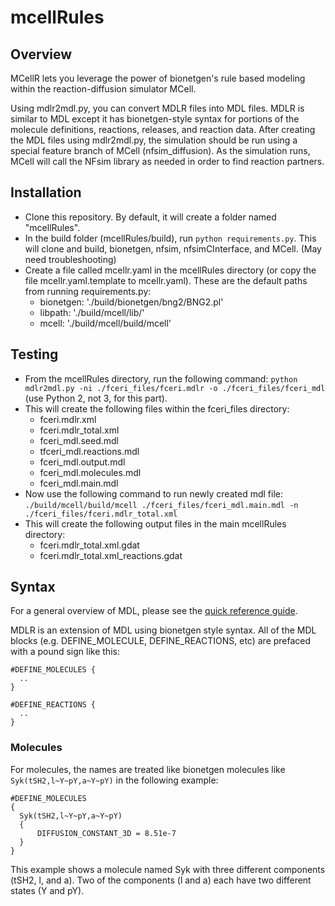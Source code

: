 # mcellRules

## Overview

MCellR lets you leverage the power of bionetgen's rule based modeling within
the reaction-diffusion simulator MCell.

Using mdlr2mdl.py, you can convert MDLR files into MDL files. MDLR is similar
to MDL except it has bionetgen-style syntax for portions of the molecule
definitions, reactions, releases, and reaction data. After creating the MDL
files using mdlr2mdl.py, the simulation should be run using a special feature
branch of MCell (nfsim_diffusion). As the simulation runs, MCell will call the
NFsim library as needed in order to find reaction partners.

## Installation

- Clone this repository. By default, it will create a folder named "mcellRules".
- In the build folder (mcellRules/build), run `python requirements.py`. This will
  clone and build, bionetgen, nfsim, nfsimCInterface, and MCell. (May need
  troubleshooting)
- Create a file called mcellr.yaml in the mcellRules directory (or copy the file
  mcellr.yaml.template to mcellr.yaml). These are the default paths from running
  requirements.py:
  - bionetgen: './build/bionetgen/bng2/BNG2.pl'
  - libpath: './build/mcell/lib/'
  - mcell: './build/mcell/build/mcell'

## Testing

- From the mcellRules directory, run the following command:
  `python mdlr2mdl.py -ni ./fceri_files/fceri.mdlr -o ./fceri_files/fceri_mdl`
  (use Python 2, not 3, for this part).
- This will create the following files within the fceri_files
  directory:
  - fceri.mdlr.xml
  - fceri.mdlr_total.xml
  - fceri_mdl.seed.mdl
  - tfceri_mdl.reactions.mdl
  - fceri_mdl.output.mdl
  - fceri_mdl.molecules.mdl
  - fceri_mdl.main.mdl
- Now use the following command to run newly created mdl file:
  `./build/mcell/build/mcell ./fceri_files/fceri_mdl.main.mdl -n
  ./fceri_files/fceri.mdlr_total.xml`
- This will create the following output files in the main mcellRules directory: 
  - fceri.mdlr_total.xml.gdat
  - fceri.mdlr_total.xml_reactions.gdat

## Syntax

For a general overview of MDL, please see the [quick reference
guide](http://mcell.org/documentation/qrg/index.html).

MDLR is an extension of MDL using bionetgen style syntax. All of the MDL blocks
(e.g. DEFINE_MOLECULE, DEFINE_REACTIONS, etc) are prefaced with a pound sign
like this:

    #DEFINE_MOLECULES {
      ..
    }

    #DEFINE_REACTIONS {
      ..
    }

### Molecules

For molecules, the names are treated like bionetgen molecules like
`Syk(tSH2,l~Y~pY,a~Y~pY)` in the following example:

    #DEFINE_MOLECULES
    {
      Syk(tSH2,l~Y~pY,a~Y~pY)
      {
          DIFFUSION_CONSTANT_3D = 8.51e-7 
      }
    }

This example shows a molecule named Syk with three different components (tSH2,
l, and a).  Two of the components (l and a) each have two different states (Y
and pY).

